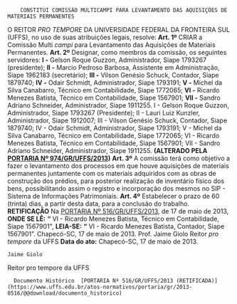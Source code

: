         CONSTITUI COMISSÃO MULTICAMPI PARA LEVANTAMENTO DAS AQUISIÇÕES DE MATERIAIS PERMANENTES  

 O REITOR *PRO TEMPORE*  DA UNIVERSIDADE FEDERAL DA FRONTEIRA SUL (UFFS), no uso de suas atribuições legais, resolve:   **Art. 1º**  CRIAR a Comissão Multi *campi*  para Levantamento das Aquisições de Materiais Permanentes.   **Art. 2º**  Designar, como membros da comissão, os seguintes servidores: **I -**  Gelson Roque Guzzon, Administrador, Siape 1793267 (presidente); **II -**  Marcio Pedroso Barbosa, Assistente em Administração, Siape 1962183 (secretário); **III -**  Vilson Genésio Schuck, Contador, Siape 1879740; **IV -**  Odair Schmidt, Administrador, Siape 1793191; **V -**  Michel da Silva Canabarro, Técnico em Contabilidade, Siape 1772065; **VI -**  Ricardo Menezes Batista, Técnico em Contabilidade, Siape 1567901; **VII -**  Sandro Adriano Schneider, Administrador, Siape 1911255. I - Gelson Roque Guzzon, Administrador, Siape 1793267 (Presidente); II - Lauri Luiz Kunzler, Administrador, Siape 1912007; III - Vilson Genésio Schuck, Contador, Siape 1879740; IV - Odair Schmidt, Administrador, Siape 1793191; V - Michel da Silva Canabarro, Técnico em Contabilidade, Siape 1772065; VI - Ricardo Menezes Batista, Técnico em Contabilidade, Siape 1567901; VII - Sandro Adriano Schneider, Administrador, Siape 1911255. **(ALTERADO PELA [PORTARIA Nº 974/GR/UFFS/2013](https://www.uffs.edu.br/atos-normativos/portaria/gr/2013-0974))**   **Art. 3º**  A comissão terá como objetivo a fazer o levantamento dos processos em que houve aquisições de materiais permanentes juntamente com os materiais adquiridos com as obras de construção dos prédios, para posterior realização de inventário físico dos bens, possibilitando assim o registro e incorporação dos mesmos no SIP - Sistema de Informações Patrimoniais.   **Art. 4º**  Estabelecer o prazo de 60 (trinta) dias, a partir desta data, para a conclusão do trabalho.   **RETIFICAÇÃO**   Na [PORTARIA Nº 516/GR/UFFS/2013](https://www.uffs.edu.br/atos-normativos/portaria/gr/2013-0516), de 17 de maio de 2013,   **ONDE SE LÊ:** **“** VI - Ricardo Menezes Batista, Técnico em Contabilidade, Siape 1567901",   **LEIA-SE:** **“** VI - Ricardo Menezes Batista, Contador, Siape 1567901”.   Chapecó-SC, 17 de maio de 2013.   Prof. Jaime Giolo Reitor *pro tempore*  da UFFS      **Data do ato:** Chapecó-SC, 17 de maio de 2013.   
 

    Jaime Giolo   
 Reitor pro tempore da UFFS 

      Documento Histórico  [PORTARIA Nº 516/GR/UFFS/2013 (RETIFICADA)](https://www.uffs.edu.br/atos-normativos/portaria/gr/2013-0516/@@download/documento_historico)     
      